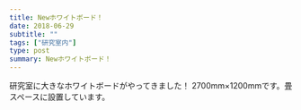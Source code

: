 ```yaml
---
title: Newホワイトボード！
date: 2018-06-29
subtitle: ""
tags: ["研究室内"]
type: post
summary: Newホワイトボード！
---
```


研究室に大きなホワイトボードがやってきました！
2700mm×1200mmです。畳スペースに設置しています。


<!--more-->


